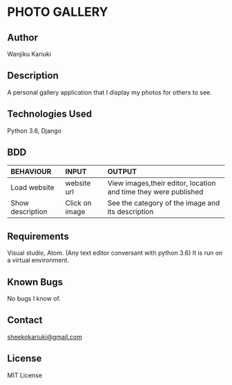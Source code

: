 # PHOTO GALLERY

## Author

Wanjiku Kariuki

## Description
A personal gallery application that I display my photos for others to see.

## Technologies Used

Python 3.6, Django

## BDD

| BEHAVIOUR    | INPUT   |  OUTPUT |
| :------------- | :------------- | :--------------- |
| Load website | website url | View images,their editor, location and time they were published|
| Show description | Click on image  | See the category of the image and its description |


## Requirements

Visual studio, Atom.
(Any text editor conversant with python 3.6)
It is run on a virtual environment.

## Known Bugs
No bugs I know of.

## Contact

sheekokariuki@gmail.com

## License
 
MIT License
